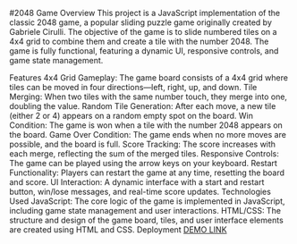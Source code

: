 #2048 Game
Overview
This project is a JavaScript implementation of the classic 2048 game, a popular sliding puzzle game originally created by Gabriele Cirulli. The objective of the game is to slide numbered tiles on a 4x4 grid to combine them and create a tile with the number 2048. The game is fully functional, featuring a dynamic UI, responsive controls, and game state management.

Features
4x4 Grid Gameplay: The game board consists of a 4x4 grid where tiles can be moved in four directions—left, right, up, and down.
Tile Merging: When two tiles with the same number touch, they merge into one, doubling the value.
Random Tile Generation: After each move, a new tile (either 2 or 4) appears on a random empty spot on the board.
Win Condition: The game is won when a tile with the number 2048 appears on the board.
Game Over Condition: The game ends when no more moves are possible, and the board is full.
Score Tracking: The score increases with each merge, reflecting the sum of the merged tiles.
Responsive Controls: The game can be played using the arrow keys on your keyboard.
Restart Functionality: Players can restart the game at any time, resetting the board and score.
UI Interaction: A dynamic interface with a start and restart button, win/lose messages, and real-time score updates.
Technologies Used
JavaScript: The core logic of the game is implemented in JavaScript, including game state management and user interactions.
HTML/CSS: The structure and design of the game board, tiles, and user interface elements are created using HTML and CSS.
Deployment
[DEMO LINK](https://sa4ok-1/js_2048_game/)

